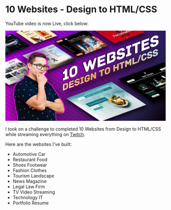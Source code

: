 # 10 Websites - Design to HTML/CSS

YouTube video is now Live, click below:

[![10Websites](10Websites.png)](https://www.youtube.com/watch?v=Rz-rey4Q1bw)

I took on a challenge to completed 10 Websites from Design to HTML/CSS while streaming everything on [Twitch](https://twitch.tv/florinpop17).

Here are the websites I've built:

-   Automotive Car
-   Restaurant Food
-   Shoes Footwear
-   Fashion Clothes
-   Tourism Landscape
-   News Magazine
-   Legal Law Firm
-   TV Video Streaming
-   Technology IT
-   Portfolio Resume
